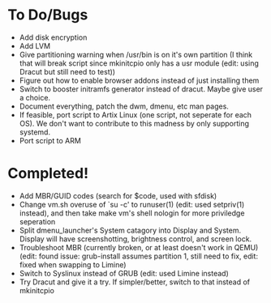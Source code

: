 # To Do/Bugs

* Add disk encryption
* Add LVM
* Give partitioning warning when /usr/bin is on it's own partition (I think that will break script since mkinitcpio only has a usr module (edit: using Dracut but still need to test))
* Figure out how to enable browser addons instead of just installing them
* Switch to booster initramfs generator instead of dracut. Maybe give user a choice.
* Document everything, patch the dwm, dmenu, etc man pages.
* If feasible, port script to Artix Linux (one script, not seperate for each OS). We don't want to contribute to this madness by only supporting systemd.
* Port script to ARM

# Completed!
* Add MBR/GUID codes (search for $code, used with sfdisk)
* Change vm.sh overuse of `su -c' to runuser(1) (edit: used setpriv(1) instead), and then take make vm's shell nologin for more priviledge seperation
* Split dmenu_launcher's System catagory into Display and System. Display will have screenshotting, brightness control, and screen lock.
* Troubleshoot MBR (currently broken, or at least doesn't work in QEMU) (edit: found issue: grub-install assumes partition 1, still need to fix, edit: fixed when swapping to Limine)
* Switch to Syslinux instead of GRUB (edit: used Limine instead)
* Try Dracut and give it a try. If simpler/better, switch to that instead of mkinitcpio
